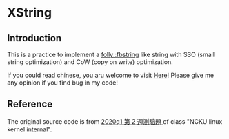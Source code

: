 # XString

## Introduction
This is a practice to implement a [folly::fbstring](https://github.com/facebook/folly/blob/master/folly/FBString.h) like string with SSO (small string optimization) and CoW (copy on write) optimization.

If you could read chinese, you aru welcome to visit [Here](https://hackmd.io/@RinHizakura/HJy0Kx5kv)! Please give me any opinion if you find bug in my code!

## Reference 
The original source code is from [2020q1 第 2 週測驗題
](https://hackmd.io/@sysprog/linux2020-quiz2) of class "NCKU linux kernel internal".
